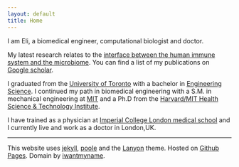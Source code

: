 ```yaml
---
layout: default
title: Home
---
```


I am Eli, a biomedical engineer, computational biologist and doctor.

My latest research relates to the [interface between the human immune system and the microbiome][almlab]. You can find a list of my publications on [Google scholar][].

I graduated from the [University of Toronto][] with a bachelor in [Engineering Science][]. I continued my path in biomedical engineering with a S.M. in mechanical engineering at [MIT][] and a Ph.D from the [Harvard/MIT Health Science & Technology Institute][].

I have trained as a physician at [Imperial College London medical school][] and I currently live and work as a doctor in London,UK.

<!-- 
***

<div class="twitter-timeline-widget" align="center">
<a class="twitter-timeline" href="https://twitter.com/elipapa" height="600" data-chrome="noborders nofooter" data-widget-id="496053514984898561">Tweets by @elipapa</a>
<script>!function(d,s,id){var js,fjs=d.getElementsByTagName(s)[0],p=/^http:/.test(d.location)?'http':'https';if(!d.getElementById(id)){js=d.createElement(s);js.id=id;js.src=p+"://platform.twitter.com/widgets.js";fjs.parentNode.insertBefore(js,fjs);}}(document,"script","twitter-wjs");</script>
</div> -->

<!-- ***

You can also find me at [about.me][] and [LinkedIn][] -->

<div class="footer">
	<hr>
         This website uses <a href="http://jekyllrb.com/">jekyll</a>, <a href="http://getpoole.com">poole</a> and the <a href="http://lanyon.getpoole.com/">Lanyon</a> theme.
         Hosted on <a href="https://pages.github.com/">Github Pages</a>. Domain by <a href="https://iwantmyname.com">iwantmyname</a>.
 </div>




[Mendeley]:       http://www.mendeley.com/profiles/eliseo-papa/
[Google scholar]: http://scholar.google.co.uk/citations?user=LTOTl0YAAAAJ
[about.me]:       http://about.me/eliseopapa
[Imperial College London medical school]: http://www1.imperial.ac.uk/medicine/
[Harvard/MIT Health Science & Technology Institute]: http://hst.mit.edu
[University of Toronto]: http://www.utoronto.ca/
[Engineering Science]: http://engsci.utoronto.ca/
[almlab]: http://almlab.mit.edu/elipapa.html
[twitter]: http://www.twitter.com/elipapa
[LinkedIn]: http://uk.linkedin.com/in/eliseopapa
[MIT]: http://web.mit.edu
[Kippt]: https://kippt.com/elipapa
